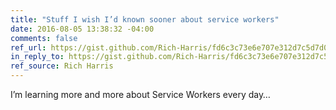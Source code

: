 ```yaml
---
title: "Stuff I wish I’d known sooner about service workers"
date: 2016-08-05 13:38:32 -04:00
comments: false
ref_url: https://gist.github.com/Rich-Harris/fd6c3c73e6e707e312d7c5d7d0f3b2f9
in_reply_to: https://gist.github.com/Rich-Harris/fd6c3c73e6e707e312d7c5d7d0f3b2f9
ref_source: Rich Harris
---
```


I’m learning more and more about Service Workers every day…